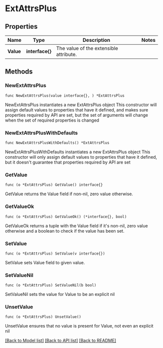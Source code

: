 # ExtAttrsPlus

## Properties

Name | Type | Description | Notes
------------ | ------------- | ------------- | -------------
**Value** | **interface{}** | The value of the extensible attribute. | 

## Methods

### NewExtAttrsPlus

`func NewExtAttrsPlus(value interface{}, ) *ExtAttrsPlus`

NewExtAttrsPlus instantiates a new ExtAttrsPlus object
This constructor will assign default values to properties that have it defined,
and makes sure properties required by API are set, but the set of arguments
will change when the set of required properties is changed

### NewExtAttrsPlusWithDefaults

`func NewExtAttrsPlusWithDefaults() *ExtAttrsPlus`

NewExtAttrsPlusWithDefaults instantiates a new ExtAttrsPlus object
This constructor will only assign default values to properties that have it defined,
but it doesn't guarantee that properties required by API are set

### GetValue

`func (o *ExtAttrsPlus) GetValue() interface{}`

GetValue returns the Value field if non-nil, zero value otherwise.

### GetValueOk

`func (o *ExtAttrsPlus) GetValueOk() (*interface{}, bool)`

GetValueOk returns a tuple with the Value field if it's non-nil, zero value otherwise
and a boolean to check if the value has been set.

### SetValue

`func (o *ExtAttrsPlus) SetValue(v interface{})`

SetValue sets Value field to given value.


### SetValueNil

`func (o *ExtAttrsPlus) SetValueNil(b bool)`

 SetValueNil sets the value for Value to be an explicit nil

### UnsetValue
`func (o *ExtAttrsPlus) UnsetValue()`

UnsetValue ensures that no value is present for Value, not even an explicit nil

[[Back to Model list]](../README.md#documentation-for-models) [[Back to API list]](../README.md#documentation-for-api-endpoints) [[Back to README]](../README.md)



